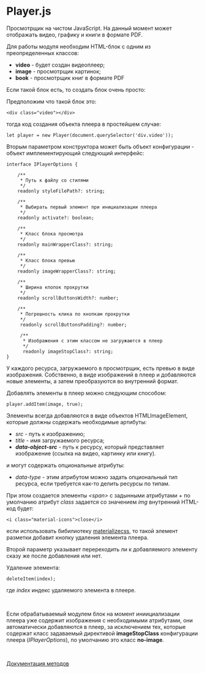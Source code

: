 # Player.js

Просмотрщик на чистом JavaScript. На данный момент может отображать видео, графику и книги в формате PDF.

Для работы модуля необходим HTML-блок с одним из преопределенных классов:
- <b>video</b> - будет создан видеоплеер;
- <b>image</b> - просмотрщик картинок;
- <b>book</b> - просмотрщик книг в формате PDF

Если такой блок есть, то создать блок очень просто:

Предположим что такой блок это:

```
<div class="video"></div>
```

тогда код создания объекта плеера в простейшем случае:

```
let player = new Player(document.querySelector('div.video'));
```

Вторым параметром конструктора может быть объект конфигурации - объект имплементирующий следующий интерфейс:

```
interface IPlayerOptions {

    /**
     * Путь к файлу со стилями
     */
    readonly styleFilePath?: string;

    /**
     * Выбирать первый элемент при инициализации плеера
     */
    readonly activate?: boolean;

    /**
     * Класс блока просмотра
     */
    readonly mainWrapperClass?: string;

    /**
     * Класс блока превью
     */
    readonly imageWrapperClass?: string;

    /**
     * Ширина кпопок прокрутки
     */
    readonly scrollButtonsWidth?: number;

    /**
     * Погрешность клика по кнопкам прокрутки
     */
     readonly scrollButtonsPadding?: number;

     /**
      * Изображения с этим классом не загружаются в плеер
      */
      readonly imageStopClass?: string;
}
```

У каждого ресурса, загружаемого в просмотрщик, есть превью в виде изображения. Собственно, в виде изображений в плеер и добавляются новые элементы, а затем преобразуются во внутренний формат.

Добавлять элементы в плеер можно следующим способом:

```
player.addItem(image, true);
```

Элементы всегда добавляются в виде объектов HTMLImageElement, которые должны содержать необходимые артибуты:

- <i>src</i> - путь к изображению;
- <i>title</i> - имя загружаемого ресурса;
- <b><i>data-object-src</i></b> - путь к ресурсу, который представляет изображение (ссылка на видео, картинку или книгу).

и могут содержать опциональные атрибуты:
- <i>data-type</i> - этим атрибутом можно задать опциональный тип ресурса, если требуется как-то делить ресурсы по типам.

При этом создается элементы <i>\<span></i> с задынными атрибутами + по умолчанию атрибут <i>class</i> задается со значением <i>img</i> внутренний HTML-код будет:

```
<i class="material-icons">close</i>
```

если использовать бибилиотеку [materializecss](https://materializecss.com), то такой элемент разметки добавит кнопку удаления элемента плеера.

Второй параметр указывает перереходить ли к добавляемого элементу сказу же после добавления или нет.

Удаление элемента:

```
deleteItem(index);
```

где <i>index</i> индекс удаляемого элемента в плеере.

<br>

Если обрабатываемый модулем блок на момент иниициализации плеера уже содержит изображения с необходимыми атрибутами, они автоматически добавляются в плеер, за исключением тех, которые содержат класс задаваемый директивой <b>imageStopClass</b> конфигурации плеера (<i>IPlayerOptions</i>), по умолчанию это класс <b>no-image</b>.

<br>

[Документация методов](docs_ru)
